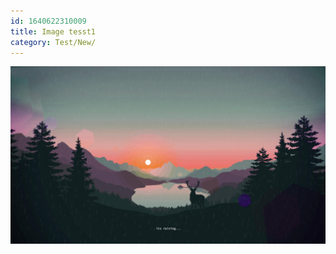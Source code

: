 ```yaml
---
id: 1640622310009
title: Image tesst1
category: Test/New/
---
```


![46414960_1758183794327290_1296325025191690240_o.jpg](https://raw.githubusercontent.com/cuongphuong/memo_data/main/Images/1640622277697_46414960_1758183794327290_1296325025191690240_o.jpg?token=AJU5LJ5R2PY2QEJKY7II6KDBZHUQG)